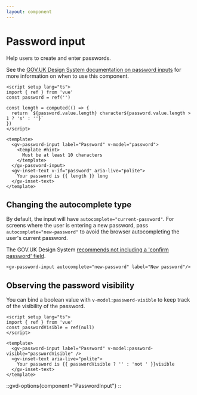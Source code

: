 ```yaml
---
layout: component
---
```


# Password input

Help users to create and enter passwords.

See the [GOV.UK Design System documentation on password inputs](https://design-system.service.gov.uk/components/password-input/)
for more information on when to use this component.

```vue
<script setup lang="ts">
import { ref } from 'vue'
const password = ref('')
  
const length = computed(() => {
  return `${password.value.length} character${password.value.length > 1 ? 's' : ''}` 
})  
</script>

<template>
  <gv-password-input label="Password" v-model="password">
    <template #hint>
      Must be at least 10 characters
    </template>
  </gv-password-input>
  <gv-inset-text v-if="password" aria-live="polite">
    Your password is {{ length }} long
  </gv-inset-text>
</template>
```

## Changing the autocomplete type

By default, the input will have `autocomplete="current-password"`. For screens where the user is entering a new password, pass
`autocomplete="new-password"` to avoid the browser autocompleting the user's current password.

The GOV.UK Design System [recommends not including a 'confirm password' field](https://design-system.service.gov.uk/components/password-input/#avoid-adding-a-confirm-password-field).

```vue
<gv-password-input autocomplete="new-password" label="New password"/>
```

## Observing the password visibility

You can bind a boolean value with `v-model:password-visible` to keep track of the visibility of the password.

```vue
<script setup lang="ts">
import { ref } from 'vue'
const passwordVisible = ref(null)
</script>

<template>
  <gv-password-input label="Password" v-model:password-visible="passwordVisible" />
  <gv-inset-text aria-live="polite">
    Your password is {{ passwordVisible ? '' : 'not ' }}visible
  </gv-inset-text>
</template>
```

::gvd-options{component="PasswordInput"}
::